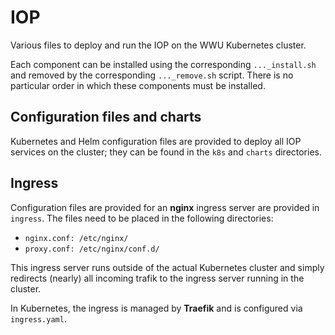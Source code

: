 # IOP
Various files to deploy and run the IOP on the WWU Kubernetes cluster.

Each component can be installed using the corresponding `..._install.sh` and removed by the corresponding `..._remove.sh` script. There is no particular order in which these components must be installed.

## Configuration files and charts
Kubernetes and Helm configuration files are provided to deploy all IOP services on the cluster; they can be found in the `k8s` and `charts` directories.

## Ingress
Configuration files are provided for an **nginx** ingress server are provided in `ingress`. The files need to be placed in the following directories:

- `nginx.conf: /etc/nginx/`
- `proxy.conf: /etc/nginx/conf.d/`

This ingress server runs outside of the actual Kubernetes cluster and simply redirects (nearly) all incoming trafik to the ingress server running in the cluster.

In Kubernetes, the ingress is managed by **Traefik** and is configured via `ingress.yaml`.
